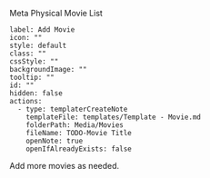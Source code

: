 Meta Physical Movie List

```meta-bind-button
label: Add Movie
icon: ""
style: default
class: ""
cssStyle: ""
backgroundImage: ""
tooltip: ""
id: ""
hidden: false
actions:
  - type: templaterCreateNote
    templateFile: templates/Template - Movie.md
    folderPath: Media/Movies
    fileName: TODO-Movie Title
    openNote: true
    openIfAlreadyExists: false

```

Add more movies as needed.

